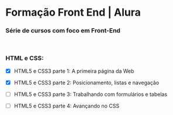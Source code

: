# Formação Front End | Alura
### Série de cursos com foco em Front-End
<br>

### HTML e CSS:
- [x] HTML5 e CSS3 parte 1: A primeira página da Web
- [x] HTML5 e CSS3 parte 2: Posicionamento, listas e navegação
- [ ] HTML5 e CSS3 parte 3: Trabalhando com formulários e tabelas
- [ ] HTML5 e CSS3 parte 4: Avançando no CSS

